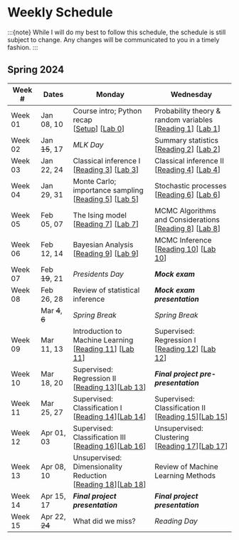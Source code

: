 # Weekly Schedule

:::{note}
While I will do my best to follow this schedule, the schedule is still subject to change.
Any changes will be communicated to you in a timely fashion.
:::

## Spring 2024

| Week # | Dates | Monday | Wednesday |
|--------|-------|--------|-----------|
| Week 01 | Jan 08, 10 | Course intro; Python recap<br>[[Setup](setup)] [[Lab 0](labs/00)] | Probability theory & random variables<br>[[Reading 1](readings/01)] [[Lab 1](labs/01)] |
| Week 02 | Jan ~~15~~, 17 | *MLK Day* | Summary statistics<br>[[Reading 2](readings/02)] [[Lab 2](labs/02)] |
| Week 03 | Jan 22, 24 | Classical inference I<br>[[Reading 3](readings/03)] [[Lab 3](labs/03)] | Classical inference II<br>[[Reading 4](readings/04)] [[Lab 4](labs/04)] |
| Week 04 | Jan 29, 31 | Monte Carlo; importance sampling<br>[[Reading 5](readings/05)] [[Lab 5](labs/05)] | Stochastic processes<br>[[Reading 6](readings/06)] [[Lab 6](labs/06)] |
| Week 05 | Feb 05, 07 | The Ising model<br>[[Reading 7](readings/07)] [[Lab 7](labs/07)] | MCMC Algorithms and Considerations<br>[[Reading 8](readings/08)] [[Lab 8](labs/08)] |
| Week 06 | Feb 12, 14 | Bayesian Analysis<br>[[Reading 9](readings/09)] [[Lab 9](labs/09)] | MCMC Inference<br>[[Reading 10](readings/10)] [[Lab 10](labs/10)] |
| Week 07 | Feb ~~19~~, 21 | *Presidents Day* | ***Mock exam*** |
| Week 08 | Feb 26, 28 | Review of statistical inference | ***Mock exam presentation*** |
|         | Mar ~~4~~, ~~6~~ | *Spring Break* | *Spring Break* |
| Week 09 | Mar 11, 13 | Introduction to Machine Learning<br>[[Reading 11](readings/11)] [[Lab 11](labs/11)] | Supervised: Regression I<br>[[Reading 12](readings/12)] [[Lab 12](labs/12)] |
| Week 10 | Mar 18, 20 | Supervised: Regression II<br>[[Reading 13](readings/13)][[Lab 13](labs/13)] | ***Final project pre-presentation*** |
| Week 11 | Mar 25, 27 | Supervised: Classification I<br>[[Reading 14](readings/14)][[Lab 14](labs/14)] | Supervised: Classification II<br>[[Reading 15](readings/15)][[Lab 15](labs/15)] |
| Week 12 | Apr 01, 03 | Supervised: Classification III<br>[[Reading 16](readings/16)][[Lab 16](labs/16)] | Unsupervised: Clustering<br>[[Reading 17](readings/17)][[Lab 17](labs/17)] |
| Week 13 | Apr 08, 10 | Unsupervised: Dimensionality Reduction<br>[[Reading 18](readings/18)][[Lab 18](labs/18)] | Review of Machine Learning Methods |
| Week 14 | Apr 15, 17 | ***Final project presentation*** | ***Final project presentation*** |
| Week 15 | Apr 22, ~~24~~ | What did we miss? | *Reading Day* |
